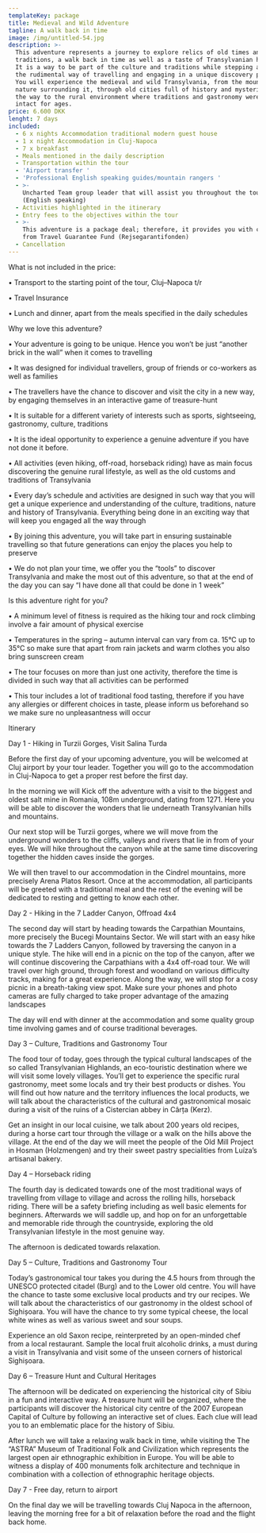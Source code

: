 ```yaml
---
templateKey: package
title: Medieval and Wild Adventure
tagline: A walk back in time
image: /img/untitled-54.jpg
description: >-
  This adventure represents a journey to explore relics of old times and
  traditions, a walk back in time as well as a taste of Transylvanian history.
  It is a way to be part of the culture and traditions while stepping away from
  the rudimental way of travelling and engaging in a unique discovery process.
  You will experience the medieval and wild Transylvania, from the mountains and
  nature surrounding it, through old cities full of history and mysteries, all
  the way to the rural environment where traditions and gastronomy were kept
  intact for ages.
price: 6.600 DKK
lenght: 7 days
included:
  - 6 x nights Accommodation traditional modern guest house
  - 1 x night Accommodation in Cluj-Napoca
  - 7 x breakfast
  - Meals mentioned in the daily description
  - Transportation within the tour
  - 'Airport transfer '
  - 'Professional English speaking guides/mountain rangers '
  - >-
    Uncharted Team group leader that will assist you throughout the tour
    (English speaking)
  - Activities highlighted in the itinerary
  - Entry fees to the objectives within the tour
  - >-
    This adventure is a package deal; therefore, it provides you with coverage
    from Travel Guarantee Fund (Rejsegarantifonden) 
  - Cancellation
---
```

What is not included in the price:

•	Transport to the starting point of the tour, Cluj–Napoca t/r

•	Travel Insurance

•	Lunch and dinner, apart from the meals specified in the daily schedules



Why we love this adventure?

•	Your adventure is going to be unique. Hence you won’t be just “another brick in the wall” when it comes to travelling

•	It was designed for individual travellers, group of friends or co-workers as well as families

•	The travellers have the chance to discover and visit the city in a new way, by engaging themselves in an interactive game of treasure-hunt

•	It is suitable for a different variety of interests such as sports, sightseeing, gastronomy, culture, traditions

•	It is the ideal opportunity to experience a genuine adventure if you have not done it before. 

•	All activities (even hiking, off-road, horseback riding) have as main focus discovering the genuine rural lifestyle, as well as the old customs and traditions of Transylvania

•	Every day’s schedule and activities are designed in such way that you will get a unique experience and understanding of the culture, traditions, nature and history of Transylvania. Everything being done in an exciting way that will keep you engaged all the way through

•	By joining this adventure, you will take part in ensuring sustainable travelling so that future generations can enjoy the places you help to preserve

•	We do not plan your time, we offer you the “tools” to discover Transylvania and make the most out of this adventure, so that at the end of the day you can say “I have done all that could be done in 1 week”





Is this adventure right for you?

•	A minimum level of fitness is required as the hiking tour and rock climbing involve a fair amount of physical exercise

•	Temperatures in the spring – autumn interval can vary from ca. 15°C up to 35°C so make sure that apart from rain jackets and warm clothes you also bring sunscreen cream

•	The tour focuses on more than just one activity, therefore the time is divided in such way that all activities can be performed

•	This tour includes a lot of traditional food tasting, therefore if you have any allergies or different choices in taste, please inform us beforehand so we make sure no unpleasantness will occur 







Itinerary 

Day 1 - Hiking in Turzii Gorges, Visit Salina Turda

Before the first day of your upcoming adventure, you will be welcomed at Cluj airport by your tour leader. Together you will go to the accommodation in Cluj-Napoca to get a proper rest before the first day.



In the morning we will Kick off the adventure with a visit to the biggest and oldest salt mine in Romania, 108m underground, dating from 1271. Here you will be able to discover the wonders that lie underneath Transylvanian hills and mountains.



Our next stop will be Turzii gorges, where we will move from the underground wonders to the cliffs, valleys and rivers that lie in from of your eyes. We will hike throughout the canyon while at the same time discovering together the hidden caves inside the gorges.



We will then travel to our accommodation in the Cindrel mountains, more precisely Arena Platos Resort. Once at the accommodation, all participants will be greeted with a traditional meal and the rest of the evening will be dedicated to resting and getting to know each other.



Day 2 - Hiking in the 7 Ladder Canyon, Offroad 4x4

The second day will start by heading towards the Carpathian Mountains, more precisely the Bucegi Mountains Sector. We will start with an easy hike towards the 7 Ladders Canyon, followed by traversing the canyon in a unique style. The hike will end in a picnic on the top of the canyon, after we will continue discovering the Carpathians with a 4x4 off-road tour. We will travel over high ground, through forest and woodland on various difficulty tracks, making for a great experience. Along the way, we will stop for a cosy picnic in a breath-taking view spot. Make sure your phones and photo cameras are fully charged to take proper advantage of the amazing landscapes



The day will end with dinner at the accommodation and some quality group time involving games and of course traditional beverages. 



Day 3 – Culture, Traditions and Gastronomy Tour

The food tour of today, goes through the typical cultural landscapes of the so called Transylvanian Highlands, an eco-touristic destination where we will visit some lovely villages. You’ll get to experience the specific rural gastronomy, meet some locals and try their best products or dishes. You will find out how nature and the territory influences the local products, we will talk about the characteristics of the cultural and gastronomical mosaic during a visit of the ruins of a Cistercian abbey in Cârța (Kerz).

Get an insight in our local cuisine, we talk about 200 years old recipes, during a horse cart tour through the village or a walk on the hills above the village. At the end of the day we will meet the people of the Old Mill Project in Hosman (Holzmengen) and try their sweet pastry specialities from Luíza’s artisanal bakery.



Day 4 – Horseback riding 

The fourth day is dedicated towards one of the most traditional ways of travelling from village to village and across the rolling hills, horseback riding. There will be a safety briefing including as well basic elements for beginners. Afterwards we will saddle up, and hop on for an unforgettable and memorable ride through the countryside, exploring the old Transylvanian lifestyle in the most genuine way.



The afternoon is dedicated towards relaxation.





Day 5 – Culture, Traditions and Gastronomy Tour

Today’s gastronomical tour takes you during the 4.5 hours from through the UNESCO protected citadel (Burg) and to the Lower old centre. You will have the chance to taste some exclusive local products and try our recipes. We will talk about the characteristics of our gastronomy in the oldest school of Sighișoara. You will have the chance to try some typical cheese, the local white wines as well as various sweet and sour soups.



Experience an old Saxon recipe, reinterpreted by an open-minded chef from a local restaurant. Sample the local fruit alcoholic drinks, a must during a visit in Transylvania and visit some of the unseen corners of historical Sighișoara.



Day 6 – Treasure Hunt and Cultural Heritages 

The afternoon will be dedicated on experiencing the historical city of Sibiu in a fun and interactive way. A treasure hunt will be organized, where the participants will discover the historical city centre of the 2007 European Capital of Culture by following an interactive set of clues. Each clue will lead you to an emblematic place for the history of Sibiu.



After lunch we will take a relaxing walk back in time, while visiting the The “ASTRA” Museum of Traditional Folk and Civilization which represents the largest open air ethnographic exhibition in Europe. You will be able to witness a display of 400 monuments folk architecture and technique in combination with a collection of ethnographic heritage objects.





Day 7 - Free day, return to airport

On the final day we will be travelling towards Cluj Napoca in the afternoon, leaving the morning free for a bit of relaxation before the road and the flight back home.
